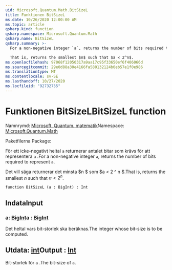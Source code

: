 ```yaml
---
uid: Microsoft.Quantum.Math.BitSizeL
title: Funktionen BitSizeL
ms.date: 10/26/2020 12:00:00 AM
ms.topic: article
qsharp.kind: function
qsharp.namespace: Microsoft.Quantum.Math
qsharp.name: BitSizeL
qsharp.summary: >-
  For a non-negative integer `a`, returns the number of bits required to represent `a`.

  That is, returns the smallest $n$ such that $a < 2^n$.
ms.openlocfilehash: 97068f12050317a9aa17c95f33650ef6f406066d
ms.sourcegitcommit: 29e0d88a30e4166fa580132124b0eb57e1f0e986
ms.translationtype: MT
ms.contentlocale: sv-SE
ms.lasthandoff: 10/27/2020
ms.locfileid: "92732755"
---
```

# <a name="bitsizel-function"></a><span data-ttu-id="0cf57-102">Funktionen BitSizeL</span><span class="sxs-lookup"><span data-stu-id="0cf57-102">BitSizeL function</span></span>

<span data-ttu-id="0cf57-103">Namnrymd: [Microsoft. Quantum. matematik](xref:Microsoft.Quantum.Math)</span><span class="sxs-lookup"><span data-stu-id="0cf57-103">Namespace: [Microsoft.Quantum.Math](xref:Microsoft.Quantum.Math)</span></span>

<span data-ttu-id="0cf57-104">Paketfilerna [](https://nuget.org/packages/)</span><span class="sxs-lookup"><span data-stu-id="0cf57-104">Package: [](https://nuget.org/packages/)</span></span>


<span data-ttu-id="0cf57-105">För ett icke-negativt heltal `a` returnerar antalet bitar som krävs för att representera `a` .</span><span class="sxs-lookup"><span data-stu-id="0cf57-105">For a non-negative integer `a`, returns the number of bits required to represent `a`.</span></span>

<span data-ttu-id="0cf57-106">Det vill säga returnerar det minsta $n $ som $a < 2 ^ n $.</span><span class="sxs-lookup"><span data-stu-id="0cf57-106">That is, returns the smallest $n$ such that $a < 2^n$.</span></span>

```qsharp
function BitSizeL (a : BigInt) : Int
```


## <a name="input"></a><span data-ttu-id="0cf57-107">Indata</span><span class="sxs-lookup"><span data-stu-id="0cf57-107">Input</span></span>

### <a name="a--bigint"></a><span data-ttu-id="0cf57-108">a: [BigInt](xref:microsoft.quantum.lang-ref.bigint)</span><span class="sxs-lookup"><span data-stu-id="0cf57-108">a : [BigInt](xref:microsoft.quantum.lang-ref.bigint)</span></span>

<span data-ttu-id="0cf57-109">Det heltal vars bit-storlek ska beräknas.</span><span class="sxs-lookup"><span data-stu-id="0cf57-109">The integer whose bit-size is to be computed.</span></span>



## <a name="output--int"></a><span data-ttu-id="0cf57-110">Utdata: [int](xref:microsoft.quantum.lang-ref.int)</span><span class="sxs-lookup"><span data-stu-id="0cf57-110">Output : [Int](xref:microsoft.quantum.lang-ref.int)</span></span>

<span data-ttu-id="0cf57-111">Bit-storlek för `a` .</span><span class="sxs-lookup"><span data-stu-id="0cf57-111">The bit-size of `a`.</span></span>